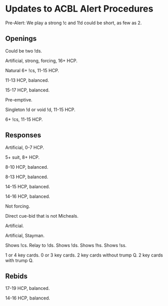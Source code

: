# Updates to ACBL Alert Procedures

Pre-Alert: We play a strong !c and 1!d could be short, as few as 2.

## Openings

Could be two !ds.

Artificial, strong, forcing, 16+ HCP.

Natural 6+ !cs, 11-15 HCP.

11-13 HCP, balanced.

15-17 HCP, balanced.

Pre-emptive.

Singleton !d or void !d, 11-15 HCP.

6+ !cs, 11-15 HCP.

## Responses

Artificial, 0-7 HCP.

5+ suit, 8+ HCP.

8-10 HCP, balanced.

8-13 HCP, balanced.

14-15 HCP, balanced.

14-16 HCP, balanced.

Not forcing.

Direct cue-bid that is not Micheals.

Artificial.

Artificial, Stayman.

Shows !cs.
Relay to !ds.
Shows !ds.
Shows !hs.
Shows !ss.

1 or 4 key cards.
0 or 3 key cards.
2 key cards without trump Q.
2 key cards with trump Q.

## Rebids

17-19 HCP, balanced.

14-16 HCP, balanced.
